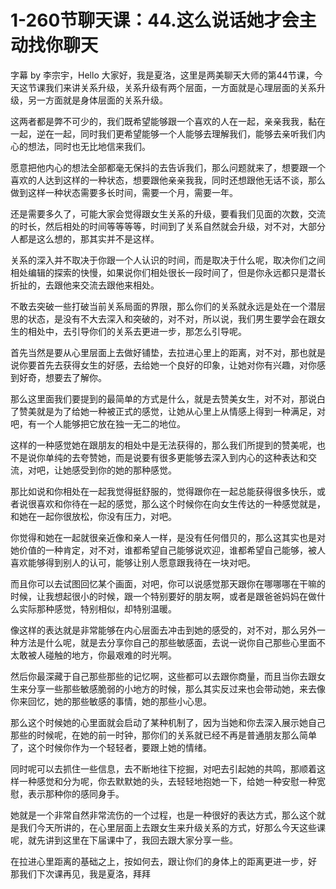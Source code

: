 # 1-260节聊天课：44.这么说话她才会主动找你聊天

字幕 by 李宗宇，Hello 大家好，我是夏洛，这里是两美聊天大师的第44节课，今天这节课我们来讲关系升级，关系升级有两个层面，一方面就是心理层面的关系升级，另一方面就是身体层面的关系升级。

这两者都是弊不可少的，我们既希望能够跟一个喜欢的人在一起，亲亲我我，黏在一起，逆在一起，同时我们更希望能够一个人能够去理解我们，能够去亲听我们内心的想法，同时也无比地信来我们。

愿意把他内心的想法全部都毫无保抖的去告诉我们，那么问题就来了，想要跟一个喜欢的人达到这样的一种状态，想要跟他亲亲我我，同时还想跟他无话不谈，那么做到这样一种状态需要多长时间，需要一个月，需要一年。

还是需要多久了，可能大家会觉得跟女生关系的升级，要看我们见面的次数，交流的时长，然后相处的时间等等等等，时间到了关系自然就会升级，对不对，大部分人都是这么想的，那其实并不是这样。

关系的深入并不取决于你跟一个人认识的时间，而是取决于什么呢，取决你们之间相处编辑的探索的快慢，如果说你们相处很长一段时间了，但是你永远都只是潜长折扯的，去跟他来交流去跟他来相处。

不敢去突破一些打破当前关系局面的界限，那么你们的关系就永远是处在一个潜层思的状态，是没有不大去深入和突破的，对不对，所以说，我们男生要学会在跟女生的相处中，去引导你们的关系去更进一步，那怎么引导呢。

首先当然是要从心里层面上去做好铺垫，去拉进心里上的距离，对不对，那也就是说你要首先去获得女生的好感，去给她一个良好的印象，让她对你有兴趣，对你感到好奇，想要去了解你。

那么这里面我们要提到的最简单的方式是什么，就是去赞美女生，对不对，那说白了赞美就是为了给她一种被正式的感觉，让她从心里上从情感上得到一种满足，对吧，有一个人能够把它放在独一无二的地位。

这样的一种感觉她在跟朋友的相处中是无法获得的，那么我们所提到的赞美呢，也不是说你单纯的去夸赞她，而是说要有很多更能够去深入到内心的这种表达和交流，对吧，让她感受到你的她的那种感觉。

那比如说和你相处在一起我觉得挺舒服的，觉得跟你在一起总能获得很多快乐，或者说很喜欢和你待在一起的感觉，那么这个时候你在向女生传达的一种感觉就是，和她在一起你很放松，你没有压力，对吧。

你觉得和她在一起就很亲近像和亲人一样，是没有任何借贝的，那么这其实也是对她价值的一种肯定，对不对，谁都希望自己能够说欢迎，谁都希望自己能够，被人喜欢能够得到别人的认可，能够让别人愿意跟我待在一块对吧。

而且你可以去试图回忆某个画面，对吧，你可以说感觉那天跟你在哪哪哪在干嘛的时候，让我想起很小的时候，跟一个特别要好的朋友啊，或者是跟爸爸妈妈在做什么实际那种感觉，特别相似，却特别温暖。

像这样的表达就是非常能够在内心层面去冲击到她的感受的，对不对，那么另外一种方法是什么呢，就是去分享你自己的那些敏感面，去说一说你自己那些心里面不太敢被人碰触的地方，你最艰难的时光啊。

然后你最深藏于自己那些那些的记忆啊，这些都可以去跟你商量，而且当你去跟女生来分享一些那些敏感脆弱的小地方的时候，那么其实反过来也会带动她，来去像你来回忆，她的那些敏感的事情，她的那些小心思。

那么这个时候她的心里面就会启动了某种机制了，因为当她和你去深入展示她自己那些的时候呢，在她的前一时钟，那你们的关系就已经不再是普通朋友那么简单了，这个时候你作为一个轻轻者，要跟上她的情绪。

同时呢可以去抓住一些信息，去不断地往下挖掘，对吧去引起她的共鸣，那顺着这样一种感觉和分为呢，你去默默她的头，去轻轻地抱她一下，给她一种安慰一种宽慰，表示那种你的感同身手。

她就是一个非常自然非常流伤的一个过程，也是一种很好的表达方式，那么这个就是我们今天所讲的，在心里层面上去跟女生来升级关系的方式，好那么今天这些课呢，就先讲到这里在下届课中了，我回去跟大家分享一些。

在拉进心里距离的基础之上，按如何去，跟让你们的身体上的距离更进一步，好 那我们下次课再见，我是夏洛，拜拜